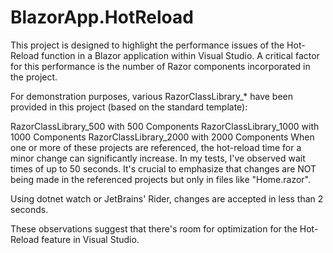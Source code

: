 # BlazorApp.HotReload

This project is designed to highlight the performance issues of the Hot-Reload function in a Blazor application within Visual Studio. 
A critical factor for this performance is the number of Razor components incorporated in the project.

For demonstration purposes, various RazorClassLibrary_* have been provided in this project (based on the standard template):

RazorClassLibrary_500 with 500 Components
RazorClassLibrary_1000 with 1000 Components
RazorClassLibrary_2000 with 2000 Components
When one or more of these projects are referenced, the hot-reload time for a minor change can significantly increase. In my tests, I've observed wait times of up to 50 seconds. It's crucial to emphasize that changes are NOT being made in the referenced projects but only in files like "Home.razor".

Using dotnet watch or JetBrains' Rider, changes are accepted in less than 2 seconds.

These observations suggest that there's room for optimization for the Hot-Reload feature in Visual Studio.